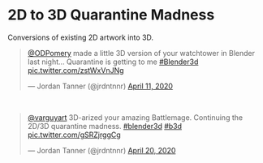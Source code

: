 # 2D to 3D Quarantine Madness
Conversions of existing 2D artwork into 3D.
<br/> 
<blockquote class="twitter-tweet" data-theme="dark"><p lang="en" dir="ltr"><a href="https://twitter.com/ODPomery?ref_src=twsrc%5Etfw">@ODPomery</a> made a little 3D version of your watchtower in Blender last night... Quarantine is getting to me <a href="https://twitter.com/hashtag/Blender3d?src=hash&amp;ref_src=twsrc%5Etfw">#Blender3d</a> <a href="https://t.co/zstWxVnJNg">pic.twitter.com/zstWxVnJNg</a></p>&mdash; Jordan Tanner (@jrdntnnr) <a href="https://twitter.com/jrdntnnr/status/1249001625928323073?ref_src=twsrc%5Etfw">April 11, 2020</a></blockquote> <script async src="https://platform.twitter.com/widgets.js" charset="utf-8"></script>
<br/> 
<blockquote class="twitter-tweet" data-theme="dark"><p lang="en" dir="ltr"><a href="https://twitter.com/varguyart?ref_src=twsrc%5Etfw">@varguyart</a> 3D-arized your amazing Battlemage. Continuing the 2D/3D quarantine madness. <a href="https://twitter.com/hashtag/blender3d?src=hash&amp;ref_src=twsrc%5Etfw">#blender3d</a> <a href="https://twitter.com/hashtag/b3d?src=hash&amp;ref_src=twsrc%5Etfw">#b3d</a> <a href="https://t.co/gSRZjrggCg">pic.twitter.com/gSRZjrggCg</a></p>&mdash; Jordan Tanner (@jrdntnnr) <a href="https://twitter.com/jrdntnnr/status/1252205522847248384?ref_src=twsrc%5Etfw">April 20, 2020</a></blockquote> <script async src="https://platform.twitter.com/widgets.js" charset="utf-8"></script>
